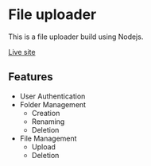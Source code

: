# File uploader

This is a file uploader build using Nodejs.

[Live site](https://file-uploader-bp1f.onrender.com)

## Features

- User Authentication
- Folder Management
  - Creation
  - Renaming
  - Deletion
- File Management
  - Upload
  - Deletion
